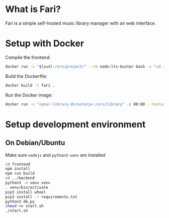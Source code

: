 # What is Fari?

Fari is a simple self-hosted music library manager with an web interface.

# Setup with Docker

Compile the frontend:

```bash
docker run -v "$(pwd):/srv/project/" --rm node:lts-buster bash -c "cd /srv/project/frontend && npm install && npm run build"
```

Build the Dockerfile:

```bash
docker build -t fari .
```

Run the Docker image:

```bash
docker run -v "<your-library-directory>:/srv/library" -p 80:80 --restart unless-stopped -d fari
```

# Setup development environment

## On Debian/Ubuntu

Make sure `nodejs` and `python3-venv` are installed

```bash
cd frontend
npm install
npm run build
cd ../backend
python3 -m venv venv
. venv/bin/activate
pip3 install wheel
pip3 install -r requirements.txt
python3 db.py
chmod +x start.sh
./start.sh
```
